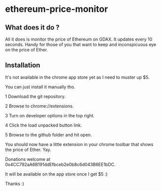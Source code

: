 # ethereum-price-monitor

## What does it do ?

All it does is monitor the price of Ethereum on GDAX. It updates every 10 seconds. Handy for those of you that want to keep and inconspicuous eye
on the price of Ether.

## Installation

It's not available in the chrome app store yet as I need to muster up $5.

You can just install it manually tho. 

1 Download the git repository.

2 Browse to chrome://extensions.

3 Turn on developer options in the top right.

4 Click the load unpacked button link.

5 Browse to the github folder and hit open.

You should now have a little extension in your chrome toolbar that shows the price of Ether. Yay.

Donations welcome at 0x4CC792aA6B191ddEfbceb2e0b8c6d043B6EE1bDC.

It will be available on the app store once I get $5 :)

Thanks :)




